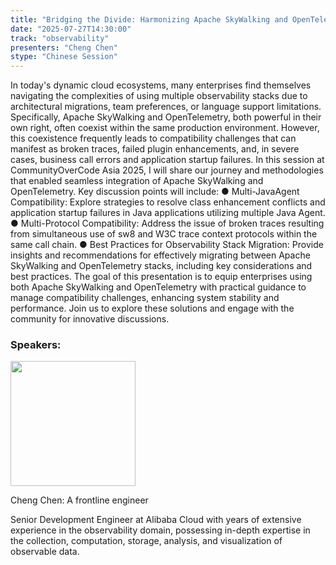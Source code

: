```yaml
---
title: "Bridging the Divide: Harmonizing Apache SkyWalking and OpenTelemetry in Production Environments"
date: "2025-07-27T14:30:00"
track: "observability"
presenters: "Cheng Chen"
stype: "Chinese Session"
---
```


In today's dynamic cloud ecosystems, many enterprises find themselves navigating the complexities of using multiple observability stacks due to architectural migrations, team preferences, or language support limitations. Specifically, Apache SkyWalking and OpenTelemetry, both powerful in their own right, often coexist within the same production environment. However, this coexistence frequently leads to compatibility challenges that can manifest as broken traces, failed plugin enhancements, and, in severe cases, business call errors and application startup failures.
In this session at CommunityOverCode Asia 2025, I will share our journey and methodologies that enabled seamless integration of Apache SkyWalking and OpenTelemetry. Key discussion points will include:
● Multi-JavaAgent Compatibility: Explore strategies to resolve class enhancement conflicts and application startup failures in Java applications utilizing multiple Java Agent.
● Multi-Protocol Compatibility: Address the issue of broken traces resulting from simultaneous use of sw8 and W3C trace context protocols within the same call chain.
● Best Practices for Observability Stack Migration: Provide insights and recommendations for effectively migrating between Apache SkyWalking and OpenTelemetry stacks, including key considerations and best practices.
The goal of this presentation is to equip enterprises using both Apache SkyWalking and OpenTelemetry with practical guidance to manage compatibility challenges, enhancing system stability and performance. Join us to explore these solutions and engage with the community for innovative discussions.

### Speakers:


<img src="https://sessionize.com/image/b6e1-400o400o1-pQaQfhiHLxaGPmnakbBHWu.jpg" width="200" /><br/>

Cheng Chen: A frontline engineer

Senior Development Engineer at Alibaba Cloud with years of extensive experience in the observability domain, possessing in-depth expertise in the collection, computation, storage, analysis, and visualization of observable data.